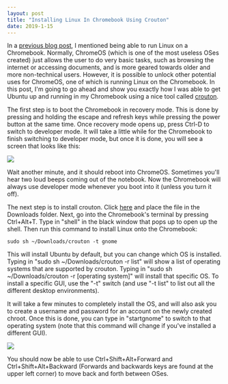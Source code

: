 ```yaml
---
layout: post
title: "Installing Linux In Chromebook Using Crouton"
date: 2019-1-15
---
```


In a <a href="../14/my-raspberrypi-workstation.html">previous blog post</a>, I mentioned being able to run Linux on a Chromebook. Normally, ChromeOS (which is one of the most useless OSes created) just allows the user to do very basic tasks, such as browsing the internet or accessing documents, and is more geared towards older and more non-technical users. However, it is possible to unlock other potential uses for ChromeOS, one of which is running Linux on the Chromebook. In this post, I'm going to go ahead and show you exactly how I was able to get Ubuntu up and running in my Chromebook using a nice tool called <a href="https://github.com/dnschneid/crouton">crouton</a>.

The first step is to boot the Chromebook in recovery mode. This is done by pressing and holding the escape and refresh keys while pressing the power button at the same time. Once recovery mode opens up, press Ctrl-D to switch to developer mode. It will take a little while for the Chromebook to finish switching to developer mode, but once it is done, you will see a screen that looks like this:

<img src="../../../assets/img/2019-1-15-installing-linux-in-chromebook/boot.jpg">

Wait another minute, and it should reboot into ChromeOS. Sometimes you'll hear two loud beeps coming out of the notebook. Now the Chromebook will always use developer mode whenever you boot into it (unless you turn it off).

The next step is to install crouton. Click <a href="https://goo.gl/fd3zc">here</a> and place the file in the Downloads folder. Next, go into the Chromebook's terminal by pressing Ctrl+Alt+T. Type in "shell" in the black window that pops up to open up the shell. Then run this command to install Linux onto the Chromebook:

```
sudo sh ~/Downloads/crouton -t gnome
```

This will install Ubuntu by default, but you can change which OS is installed. Typing in "sudo sh ~/Downloads/crouton -r list" will show a list of operating systems that are supported by crouton. Typing in "sudo sh ~/Downloads/crouton -r [operating system]" will install that specific OS. To install a specific GUI, use the "-t" switch (and use "-t list" to list out all the different desktop environments).

It will take a few minutes to completely install the OS, and will also ask you to create a username and password for an account on the newly created chroot. Once this is done, you can type in "startgnome" to switch to that operating system (note that this command will change if you've installed a different GUI). 

<img src="../../../assets/img/2019-1-15-installing-linux-in-chromebook/linux.jpg">

You should now be able to use Ctrl+Shift+Alt+Forward and Ctrl+Shift+Alt+Backward (Forwards and backwards keys are found at the upper left corner) to move back and forth between OSes.
